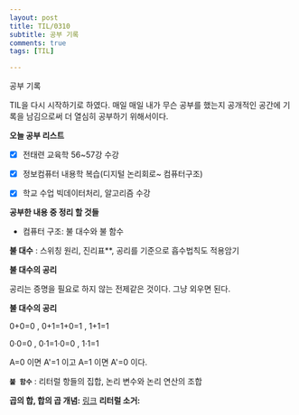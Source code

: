 ```yaml
---
layout: post
title: TIL/0310
subtitle: 공부 기록
comments: true
tags: [TIL]

---
```


공부 기록

TIL을 다시 시작하기로 하였다. 매일 매일 내가 무슨 공부를 했는지 공개적인 공간에 기록을 남김으로써 더 열심히 공부하기 위해서이다.

**오늘 공부 리스트**

 - [x] 전태련 교육학 56~57강 수강
 - [x] 정보컴퓨터 내용학 복습(디지털 논리회로~ 컴퓨터구조)
 - [x] 학교 수업 빅데이터처리, 알고리즘 수강

 
  **공부한 내용 중 정리 할 것들**
  
 - 컴퓨터 구조: 불 대수와 불 함수
 
 **불 대수**
: 스위칭 원리, 진리표**, 공리를 기준으로 흡수법칙도 적용암기

 **불 대수의 공리**

공리는 증명을 필요로 하지 않는 전제같은 것이다. 그냥 외우면 된다.

**불 대수의 공리**

0+0=0 , 0+1=1+0=1 , 1+1=1

0·0=0 , 0·1=1·0=0 , 1·1=1

A=0 이면 A'=1 이고 A=1 이면 A'=0 이다.

**`불 함수`**
: 리터럴 항들의 집합, 논리 변수와 논리 연산의 조합

**곱의 합, 합의 곱 개념:** [링크](https://e-funny.tistory.com/7)
**리터럴 소거:**
